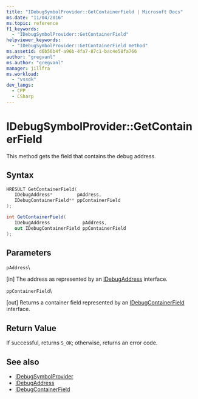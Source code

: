 ```yaml
---
title: "IDebugSymbolProvider::GetContainerField | Microsoft Docs"
ms.date: "11/04/2016"
ms.topic: reference
f1_keywords:
  - "IDebugSymbolProvider::GetContainerField"
helpviewer_keywords:
  - "IDebugSymbolProvider::GetContainerField method"
ms.assetid: d6b56b4f-a96b-4fa7-87c1-bac4e58fa766
author: "gregvanl"
ms.author: "gregvanl"
manager: jillfra
ms.workload:
  - "vssdk"
dev_langs:
  - CPP
  - CSharp
---
```

# IDebugSymbolProvider::GetContainerField
This method gets the field that contains the debug address.

## Syntax

```cpp
HRESULT GetContainerField( 
   IDebugAddress*         pAddress,
   IDebugContainerField** ppContainerField
);
```

```csharp
int GetContainerField(
   IDebugAddress            pAddress,
   out IDebugContainerField ppContainerField
);
```

## Parameters
 `pAddress`\

 [in] The address as represented by an [IDebugAddress](../../../extensibility/debugger/reference/idebugaddress.md) interface.

 `ppContainerField`\

 [out] Returns a container field represented by an [IDebugContainerField](../../../extensibility/debugger/reference/idebugcontainerfield.md) interface.

## Return Value
 If successful, returns `S_OK`; otherwise, returns an error code.

## See also
- [IDebugSymbolProvider](../../../extensibility/debugger/reference/idebugsymbolprovider.md)
- [IDebugAddress](../../../extensibility/debugger/reference/idebugaddress.md)
- [IDebugContainerField](../../../extensibility/debugger/reference/idebugcontainerfield.md)